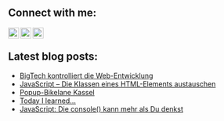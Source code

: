 ## Connect with me:
[<img align="left" alt="Latz | Twitter" width="22px" src="https://cdn.jsdelivr.net/npm/simple-icons@v3/icons/twitter.svg" />](https://twitter.com/Latz)
[<img align="left" alt="Latz | LinkedIn" width="22px" src="https://cdn.jsdelivr.net/npm/simple-icons@v3/icons/linkedin.svg" />](https://www.linkedin.com/in/lutz-schr%C3%B6er-a694a42a/)
[<img align="left" alt="Latz | Xing" width="22px" src="https://cdn.jsdelivr.net/npm/simple-icons@v3/icons/xing.svg" />](https://www.xing.com/profile/Lutz_Schroeer/cv)
<br>

## Latest blog posts:
<!-- BLOG-POST-LIST:START -->
- [BigTech kontrolliert die Web-Entwicklung](https://elektroelch.de/blog/bigtech-kontrolliert-die-web-entwicklung/)
- [JavaScript – Die Klassen eines HTML-Elements austauschen](https://elektroelch.de/blog/javascript-die-klassen-eines-html-elements-austauschen/)
- [Popup-Bikelane Kassel](https://elektroelch.de/blog/popup-bikelane-kassel/)
- [Today I learned…](https://elektroelch.de/blog/today-i-learned/)
- [JavaScript: Die console() kann mehr als Du denkst](https://elektroelch.de/blog/javascript-die-console-kann-mehr-als-du-denkst/)
<!-- BLOG-POST-LIST:END -->

